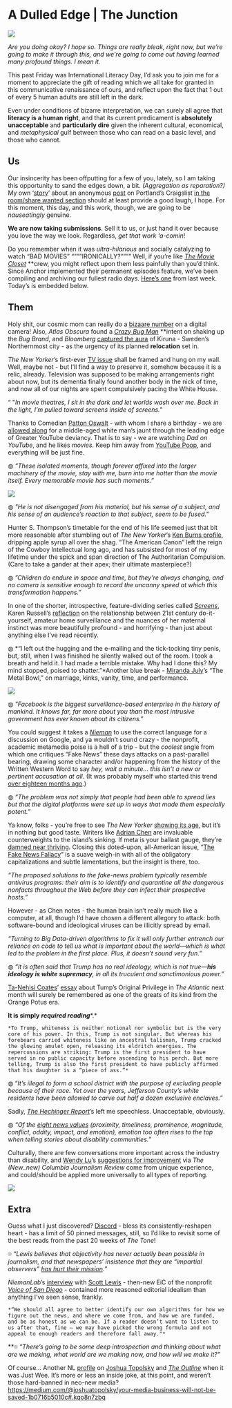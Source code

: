 # A Dulled Edge | The Junction

![](https://d2mxuefqeaa7sj.cloudfront.net/s_FEEBD0CB07D8CC960B225F38580C183C8C7E2B5940C12795987CD795F792A803_1505001660035_nixilliteracy.png)


*Are you doing okay? I hope so. Things are really bleak, right now, but we’re going to make it through this, and we’re going to come out having learned many profound things. I mean it.*

This past Friday was International Literacy Day, I’d ask you to join me for a moment to appreciate the gift of reading which we all take for granted in this communicative renaissance of ours, and reflect upon the fact that 1 out of every 5 human adults are still left in the dark.

Even under conditions of bizarre interpretation, we can surely all agree that **literacy is a human right**, and that its current predicament is **absolutely unacceptable** and **particularly dire** given the inherent cultural, economical, and *metaphysical* gulf between those who can read on a basic level, and those who cannot.

## Us

Our insincerity has been offputting for a few of you, lately, so I am taking this opportunity to sand the edges down, a bit. *(Aggregation as reparation?)* My own ‘[story](http://bit.ly/breederrick)’ about an anonymous [post](http://www.extratone.com/library/dontmovehere.html) on Portland’s Craigslist [in the room/share wanted section](https://portland.craigslist.org/mlt/sha/d/dont-move-here-native/6296723232.html) should at least provide a good laugh, I hope. For this moment, this day, and this work, though, we are going to be *nauseatingly* genuine.

**We are now taking submissions**. Sell it to us, or just hand it over because you love the way we look. Regardless, *get that work ‘a-comin*! 

Do you remember when it was *ultra-hilarious* and socially catalyzing to watch “BAD MOVIES” “”””IRONICALLY?”””” Well, if you’re like [*The Movie Closet*](http://bit.ly/moviecloset52) **crew, you might reflect upon them less painfully than you’d think. Since Anchor implemented their permanent episodes feature, we’ve been compiling and archiving our fullest radio days. [Here’s one](http://bit.ly/extrseptember6) from last week. Today’s is embedded below.


## Them

Holy shit, our cosmic mom can really do a [bizaare number](https://www.theverge.com/2017/9/3/16249478/total-solar-eclipse-lensrentals-pictures-camera-gear-wrecked-photography) on a digital camera! Also, *Atlas Obscura* found a [*Crazy Bug Man*](http://www.atlasobscura.com/articles/bug-insect-public-relations-sociology) **intent on shaking up the *Bug Brand*, and *Bloomberg* [captured the aura](https://www.bloomberg.com/news/features/2017-09-05/the-audacious-complicated-plan-to-move-a-swedish-mining-town) of Kiruna - Sweden’s Northernmost city - as the urgency of its planned **relocation** set in.

*The New Yorker*’s first-ever [TV issue](https://www.newyorker.com/magazine/2017/09/04) shall be framed and hung on my wall. Well, maybe not - but I’ll find a way to preserve it, somehow because it is a relic, already. Television was supposed to be making arrangements right about now, but its dementia finally found another body in the nick of time, and now all of our nights are spent compulsively pacing the White House.

“ "*In movie theatres, I sit in the dark and let worlds wash over me. Back in the light, I’m pulled toward screens inside of screens."*

Thanks to Comedian [Patton Oswalt](https://twitter.com/pattonoswalt) - with whom I share a birthday - we are [allowed along](https://www.newyorker.com/magazine/2017/09/04/the-poetic-work-of-trailer-recutters) for a middle-aged white man’s jaunt through the leading edge of Greater YouTube deviancy. That is to say - we are watching *Dad on YouTube*, and he likes *movies*. Keep him away from [YouTube Poop](http://bit.ly/drycast56), and everything will be just fine.   

◍ *“These isolated moments, though forever affixed into the larger machinery of the movie, stay with me, burn into me hotter than the movie itself. Every memorable movie has such moments.”*



![](https://d2mxuefqeaa7sj.cloudfront.net/s_FEEBD0CB07D8CC960B225F38580C183C8C7E2B5940C12795987CD795F792A803_1505120289101_newyorkertelevisionissue.jpg)


◍ *"He is not disengaged from his material, but his sense of a subject, and his sense of an audience’s reaction to that subject, seem to be fused."*

Hunter S. Thompson’s timetable for the end of his life seemed just that bit more reasonable after stumbling out of *The New Yorker*’s [Ken Burns profile](https://www.newyorker.com/magazine/2017/09/04/ken-burns-american-canon), dripping apple syrup all over the shag. “The American Canon” left the reign of the Cowboy Intellectual long ago, and has subsisted for most of my lifetime under the spick and span direction of The Authoritarian Compulsion. (Care to take a gander at their apex; their ultimate masterpiece?)

◍ *”Children do endure in space and time, but they’re always changing, and no camera is sensitive enough to record the uncanny speed at which this transformation happens.”*

In one of the shorter, introspective, feature-dividing series called [*Screens*](https://www.newyorker.com/magazine/screens), Karen Russell’s [reflection](https://www.newyorker.com/magazine/2017/09/04/the-addictive-insufficiency-of-baby-monitors) on the relationship between 21st century do-it-yourself, amateur home surveillance and the nuances of her maternal instinct was more beautifully profound - and horrifying - than just about anything else I’ve read recently.

◍ *“I left out the hugging and the e-mailing and the tick-tocking tiny penis, but, still, when I was finished he silently walked out of the room. I took a breath and held it. I had made a terrible mistake. Why had I done this? My mind stopped, poised to shatter.”*Another blue break - [Miranda July](https://twitter.com/Miranda_July)’s “The Metal Bowl,” on marriage, kinks, vanity, time, and performance.

![](https://d2mxuefqeaa7sj.cloudfront.net/s_FEEBD0CB07D8CC960B225F38580C183C8C7E2B5940C12795987CD795F792A803_1505170836604_crud.jpg)


◍ *"Facebook is the biggest surveillance-based enterprise in the history of mankind. It knows far, far more about you than the most intrusive government has ever known about its citizens."*

You could suggest it takes a [*Nieman*](http://www.niemanlab.org/2017/09/factchecking-works-better-when-its-between-friends-then-again-who-wants-to-be-the-snoper/) to use the correct language for a discussion on Google, and ya wouldn’t sound crazy - the nonprofit, academic metamedia poise is a hell of a trip - but the *coolest* angle from which one critiques “Fake News” these days attacks on a past-parallel bearing, drawing some character and/or happening from the history of the Written Western Word to say *hey, wait a minute… this isn’t a new or pertinent accusation at all*. (It was probably myself who started this trend [over eighteen months ago](http://bit.ly/redpfaall).)

◍ *“The problem was not simply that people had been able to spread lies but that the digital platforms were set up in ways that made them especially potent.”*

Ya know, folks - you’re free to see *The New Yorker* [showing its age](https://twitter.com/adrjeffries/status/906341732211720193), but it’s in nothing but good taste. Writers like [Adrian Chen](https://twitter.com/AdrianChen) are invaluable counterweights to the island’s sinking. If meta is your ballast gauge, they’re [damned near thriving](https://www.newyorker.com/cartoon/a21211). Closing this doted-upon, all-American issue, “[The Fake News Fallacy](https://www.newyorker.com/magazine/2017/09/04/the-fake-news-fallacy)” is a suave weigh-in with all of the obligatory capitalizations and subtle lamentations, but the insight is there, too.

*“The proposed solutions to the fake-news problem typically resemble antivirus programs: their aim is to identify and quarantine all the dangerous nonfacts throughout the Web before they can infect their prospective hosts.”*

However - as Chen notes - the human brain isn’t really much like a computer, at all, though I’d have chosen a different allegory to attack: both software-bound and ideological viruses can be illicitly spread by email.

*“Turning to Big Data-driven algorithms to fix it will only further entrench our reliance on code to tell us what is important about the world—which is what led to the problem in the first place. Plus, it doesn’t sound very fun.”*

◍ *“It is often said that Trump has no real ideology, which is not true—****his ideology is white supremacy****, in all its truculent and sanctimonious power.”*

[Ta-Nehisi Coates](https://twitter.com/tanehisicoates)’ [essay](https://www.theatlantic.com/magazine/archive/2017/10/the-first-white-president-ta-nehisi-coates/537909/) about Tump’s Original Privilege in *The Atlantic* next month will surely be remembered as one of the greats of its kind from the Orange Potus era.

**It is simply** ***required reading****.*


    *To Trump, whiteness is neither notional nor symbolic but is the very core of his power. In this, Trump is not singular. But whereas his forebears carried whiteness like an ancestral talisman, Trump cracked the glowing amulet open, releasing its eldritch energies. The repercussions are striking: Trump is the first president to have served in no public capacity before ascending to his perch. But more telling, Trump is also the first president to have publicly affirmed that his daughter is a “piece of ass.”*

◍ “*It’s illegal to form a school district with the purpose of excluding people because of their race. Yet over the years, Jefferson County’s white residents have been allowed to carve out half a dozen exclusive enclaves.”*

Sadly, [*The Hechinger Report*](http://hechingerreport.org/how-the-federal-government-abandoned-the-brown-v-board-of-education-decision/)’s left me speechless. Unacceptable, obviously.

◍ *“Of the* [*eight news values*](https://www.poynter.org/2016/its-time-for-a-new-set-of-news-values-heres-where-we-should-start/418952/) *(proximity, timeliness, prominence, magnitude, conflict, oddity, impact, and emotion), emotion too often rises to the top when telling stories about disability communities.”*

Culturally, there are few conversations more important across the industry than disability, and [Wendy Lu](https://twitter.com/wendyluwrites)’s [suggestions for improvement](https://www.cjr.org/the_feature/journalism-disability-beat.php) via *The (New..new) Columbia Journalism Review* come from unique experience, and could/should be applied more universally to all types of reporting.

![](https://d2mxuefqeaa7sj.cloudfront.net/s_FEEBD0CB07D8CC960B225F38580C183C8C7E2B5940C12795987CD795F792A803_1505173657256_disabilitybeattips.png)

## Extra

Guess what I just discovered? [Discord](http://extratone.com/read) - bless its consistently-reshapen heart - has a limit of 50 pinned messages, still, so I’d like to revisit some of the best reads from the past 20 weeks of *The Tone*!

⌾ *“Lewis believes that objectivity has never actually been possible in journalism, and that newspapers’ insistence that they are “impartial observers”* [*has hurt their mission*](http://www.niemanlab.org/2017/02/marketplace-doesnt-believe-in-the-view-from-nowhere-but-still-fired-a-reporter-over-a-blog-post/)*.”*

*NiemanLab*’s [interview](http://www.niemanlab.org/2017/03/voice-of-san-diegos-what-we-stand-for-is-straightforward-and-a-bold-stance-against-objectivity/) with [Scott Lewis](https://twitter.com/vosdscott) - then-new EiC of the nonprofit [*Voice of San Diego*](http://www.voiceofsandiego.org/) *-* contained more reasoned editorial idealism than anything I’ve seen sense, frankly.


    *“We should all agree to better identify our own algorithms for how we figure out the news, and where we come from, and how we are funded, and be as honest as we can be. If a reader doesn’t want to listen to us after that, fine — we may have picked the wrong formula and not appeal to enough readers and therefore fall away."*

**⌾ *“There’s going to be some deep introspection and thinking about what are we making, what world are we making now, and how will we make it?”*

Of course… Another NL [profile](http://www.niemanlab.org/2016/08/newsonomics-sketching-in-the-details-of-josh-topolskys-new-outline/) on [Joshua Topolsky](https://twitter.com/joshuatopolsky) and [*The Outline*](http://theoutline.com) when it was Just Wee. It’s more or less an inside joke, at this point, and weren’t those hard-banned in neo-new media? https://medium.com/@joshuatopolsky/your-media-business-will-not-be-saved-1b0716b5010c#.kqo8n7zbq

